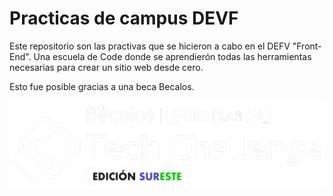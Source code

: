# Practicas de campus DEVF

Este repositorio son las practivas que se hicieron a cabo en el DEFV "Front-End".
Una escuela de Code donde se aprendierón todas las herramientas necesarias para crear un sitio web desde cero.

Esto fue posible gracias a una beca Becalos.

![Becalos Sur](./img/BecalosSur.097c92b9.png)
